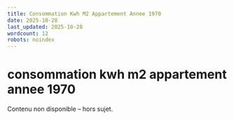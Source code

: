 ```yaml
---
title: Consommation Kwh M2 Appartement Annee 1970
date: 2025-10-28
last_updated: 2025-10-28
wordcount: 12
robots: noindex
---
```


# consommation kwh m2 appartement annee 1970

Contenu non disponible – hors sujet.